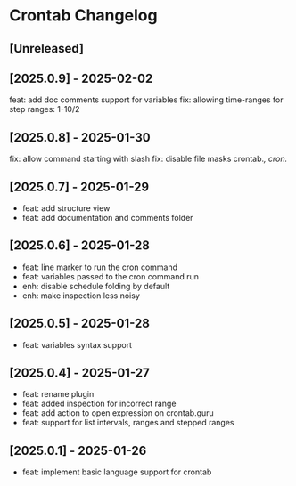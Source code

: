 <!-- Keep a Changelog guide -> https://keepachangelog.com -->

# Crontab Changelog

## [Unreleased]

## [2025.0.9] - 2025-02-02

feat: add doc comments support for variables
fix: allowing time-ranges for step ranges: 1-10/2

## [2025.0.8] - 2025-01-30

fix: allow command starting with slash
fix: disable file masks crontab.*, cron.*

## [2025.0.7] - 2025-01-29

- feat: add structure view
- feat: add documentation and comments folder

## [2025.0.6] - 2025-01-28

- feat: line marker to run the cron command
- feat: variables passed to the cron command run
- enh: disable schedule folding by default
- enh: make inspection less noisy

## [2025.0.5] - 2025-01-28

- feat: variables syntax support

## [2025.0.4] - 2025-01-27

- feat: rename plugin
- feat: added inspection for incorrect range
- feat: add action to open expression on crontab.guru
- feat: support for list intervals, ranges and stepped ranges

## [2025.0.1] - 2025-01-26

- feat: implement basic language support for crontab
